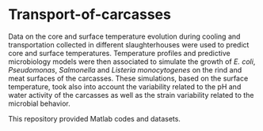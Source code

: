 # Transport-of-carcasses

Data on the core and surface temperature evolution during cooling and transportation collected in different slaughterhouses were used to predict core and surface temperatures. Temperature profiles and predictive microbiology models were then associated to simulate the growth of *E. coli*, *Pseudomonas*, *Salmonella* and *Listeria monocytogenes* on the rind and meat surfaces of the carcasses. These simulations, based on the surface temperature, took also into account the variability related to the pH and water activity of the carcasses as well as the strain variability related to the microbial behavior.

This repository provided Matlab codes and datasets.

